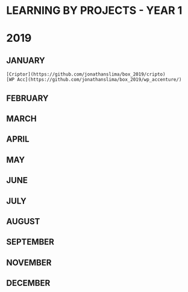 # LEARNING BY PROJECTS - YEAR 1
# 2019

## JANUARY
	[Criptor](https://github.com/jonathanslima/box_2019/cripto)
	[WP Acc](https://github.com/jonathanslima/box_2019/wp_accenture/)

## FEBRUARY

## MARCH

## APRIL

## MAY

## JUNE

## JULY

## AUGUST

## SEPTEMBER

## NOVEMBER

## DECEMBER
